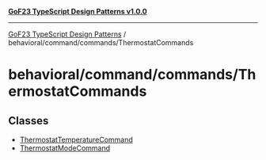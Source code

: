 [**GoF23 TypeScript Design Patterns v1.0.0**](../../../../README.md)

***

[GoF23 TypeScript Design Patterns](../../../../README.md) / behavioral/command/commands/ThermostatCommands

# behavioral/command/commands/ThermostatCommands

## Classes

- [ThermostatTemperatureCommand](classes/ThermostatTemperatureCommand.md)
- [ThermostatModeCommand](classes/ThermostatModeCommand.md)
